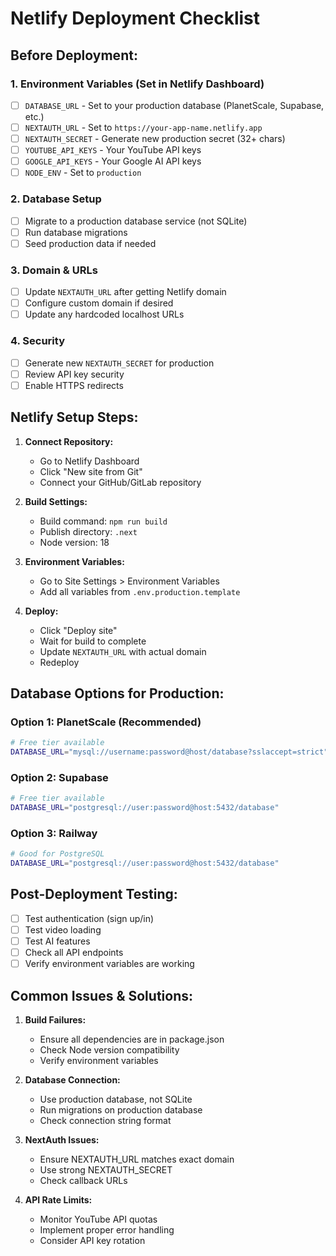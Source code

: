 # Netlify Deployment Checklist

## Before Deployment:

### 1. Environment Variables (Set in Netlify Dashboard)
- [ ] `DATABASE_URL` - Set to your production database (PlanetScale, Supabase, etc.)
- [ ] `NEXTAUTH_URL` - Set to `https://your-app-name.netlify.app`
- [ ] `NEXTAUTH_SECRET` - Generate new production secret (32+ chars)
- [ ] `YOUTUBE_API_KEYS` - Your YouTube API keys
- [ ] `GOOGLE_API_KEYS` - Your Google AI API keys
- [ ] `NODE_ENV` - Set to `production`

### 2. Database Setup
- [ ] Migrate to a production database service (not SQLite)
- [ ] Run database migrations
- [ ] Seed production data if needed

### 3. Domain & URLs
- [ ] Update `NEXTAUTH_URL` after getting Netlify domain
- [ ] Configure custom domain if desired
- [ ] Update any hardcoded localhost URLs

### 4. Security
- [ ] Generate new `NEXTAUTH_SECRET` for production
- [ ] Review API key security
- [ ] Enable HTTPS redirects

## Netlify Setup Steps:

1. **Connect Repository:**
   - Go to Netlify Dashboard
   - Click "New site from Git"
   - Connect your GitHub/GitLab repository

2. **Build Settings:**
   - Build command: `npm run build`
   - Publish directory: `.next`
   - Node version: 18

3. **Environment Variables:**
   - Go to Site Settings > Environment Variables
   - Add all variables from `.env.production.template`

4. **Deploy:**
   - Click "Deploy site"
   - Wait for build to complete
   - Update `NEXTAUTH_URL` with actual domain
   - Redeploy

## Database Options for Production:

### Option 1: PlanetScale (Recommended)
```bash
# Free tier available
DATABASE_URL="mysql://username:password@host/database?sslaccept=strict"
```

### Option 2: Supabase
```bash
# Free tier available
DATABASE_URL="postgresql://user:password@host:5432/database"
```

### Option 3: Railway
```bash
# Good for PostgreSQL
DATABASE_URL="postgresql://user:password@host:5432/database"
```

## Post-Deployment Testing:
- [ ] Test authentication (sign up/in)
- [ ] Test video loading
- [ ] Test AI features
- [ ] Check all API endpoints
- [ ] Verify environment variables are working

## Common Issues & Solutions:

1. **Build Failures:**
   - Ensure all dependencies are in package.json
   - Check Node version compatibility
   - Verify environment variables

2. **Database Connection:**
   - Use production database, not SQLite
   - Run migrations on production database
   - Check connection string format

3. **NextAuth Issues:**
   - Ensure NEXTAUTH_URL matches exact domain
   - Use strong NEXTAUTH_SECRET
   - Check callback URLs

4. **API Rate Limits:**
   - Monitor YouTube API quotas
   - Implement proper error handling
   - Consider API key rotation

